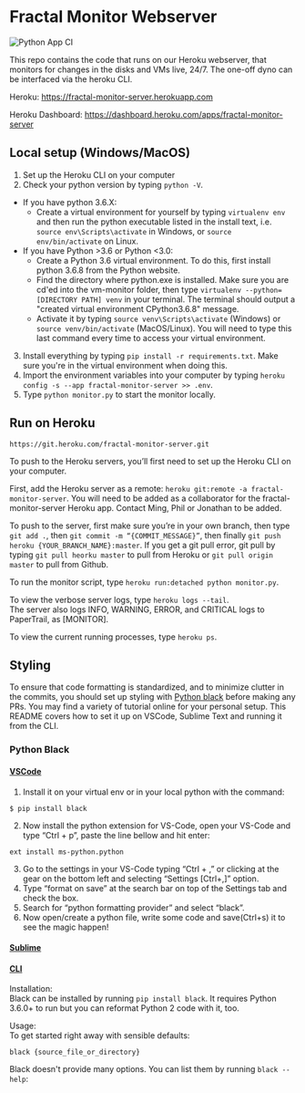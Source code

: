 # Fractal Monitor Webserver

![Python App CI](https://github.com/fractalcomputers/monitor-webserver/workflows/Python%20Webserver%20CI/badge.svg)

This repo contains the code that runs on our Heroku webserver, that monitors for changes in the disks and VMs live, 24/7. The one-off dyno can be interfaced via the heroku CLI.

Heroku: https://fractal-monitor-server.herokuapp.com

Heroku Dashboard: https://dashboard.heroku.com/apps/fractal-monitor-server

## Local setup (Windows/MacOS)

1. Set up the Heroku CLI on your computer
2. Check your python version by typing `python -V`.
  - If you have python 3.6.X:
    - Create a virtual environment for yourself by typing `virtualenv env` and then run the python executable listed in the install text, i.e. `source env\Scripts\activate` in Windows, or `source env/bin/activate` on Linux.
  - If you have Python >3.6 or Python <3.0:
    - Create a Python 3.6 virtual environment. To do this, first install python 3.6.8 from the Python website.
    - Find the directory where python.exe is installed. Make sure you are cd'ed into the vm-monitor folder, then type `virtualenv --python=[DIRECTORY PATH] venv` in your terminal. The terminal should output a "created virtual environment CPython3.6.8" message.
    - Activate it by typing `source venv\Scripts\activate` (Windows) or `source venv/bin/activate` (MacOS/Linux). You will need to type this last command every time to access your virtual environment.
3. Install everything by typing `pip install -r requirements.txt`. Make sure you're in the virtual environment when doing this.
4. Import the environment variables into your computer by typing `heroku config -s --app fractal-monitor-server >> .env`.
5. Type `python monitor.py` to start the monitor locally.

## Run on Heroku

`https://git.heroku.com/fractal-monitor-server.git`

To push to the Heroku servers, you’ll first need to set up the Heroku CLI on your computer.

First, add the Heroku server as a remote: `heroku git:remote -a fractal-monitor-server`. You will need to be added as a collaborator for the fractal-monitor-server Heroku app. Contact Ming, Phil or Jonathan to be added.

To push to the server, first make sure you’re in your own branch, then type `git add .`, then `git commit -m “{COMMIT_MESSAGE}”`, then finally `git push heroku {YOUR_BRANCH_NAME}:master`. If you get a git pull error, git pull by typing `git pull heorku master` to pull from Heroku or `git pull origin master` to pull from Github.

To run the monitor script, type `heroku run:detached python monitor.py`.

To view the verbose server logs, type `heroku logs --tail`.  
The server also logs INFO, WARNING, ERROR, and CRITICAL logs to PaperTrail, as [MONITOR].

To view the current running processes, type `heroku ps`.

## Styling

To ensure that code formatting is standardized, and to minimize clutter in the commits, you should set up styling with [Python black](https://github.com/psf/black) before making any PRs. You may find a variety of tutorial online for your personal setup. This README covers how to set it up on VSCode, Sublime Text and running it from the CLI.

### Python Black

#### [VSCode](https://medium.com/@marcobelo/setting-up-python-black-on-visual-studio-code-5318eba4cd00)

1. Install it on your virtual env or in your local python with the command:

```
$ pip install black
```

2. Now install the python extension for VS-Code, open your VS-Code and type “Ctrl + p”, paste the line bellow and hit enter:

```
ext install ms-python.python
```

3. Go to the settings in your VS-Code typing “Ctrl + ,” or clicking at the gear on the bottom left and selecting “Settings [Ctrl+,]” option.
4. Type “format on save” at the search bar on top of the Settings tab and check the box.
5. Search for “python formatting provider” and select “black”.
6. Now open/create a python file, write some code and save(Ctrl+s) it to see the magic happen!

#### [Sublime](https://github.com/jgirardet/sublack)

#### [CLI](https://github.com/psf/black)

Installation:  
Black can be installed by running `pip install black`. It requires Python 3.6.0+ to run but you can reformat Python 2 code with it, too.

Usage:  
To get started right away with sensible defaults:

```
black {source_file_or_directory}
```

Black doesn't provide many options. You can list them by running `black --help`:
